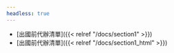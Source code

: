 ```yaml
---
headless: true
---
```


- [出國前代辦清單]({{< relref "/docs/section1" >}})
- [出國前代辦清單]({{< relref "/docs/section1_html" >}})
